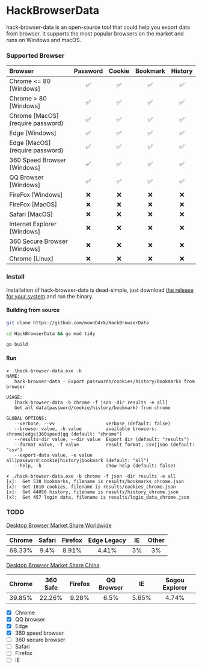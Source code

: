 # HackBrowserData

hack-browser-data is an open-source tool that could help you export data from browser. It supports the most popular browsers on the market and runs on Windows and macOS.

### Supported Browser

| Browser                             | Password | Cookie | Bookmark | History |
| :---------------------------------- | :------: | :----: | :------: | :-----: |
| Chrome <= 80 [Windows]       |    ✅    |   ✅   |    ✅    |    ✅    |
| Chrome  > 80 [Windows]      |    ✅    |   ✅   |    ✅    |    ✅    |
| Chrome [MacOS]<br />(require password) |    ✅    |   ✅   |    ✅    |    ✅    |
| Edge [Windows]                      |    ✅    |   ✅   |    ✅    |    ✅    |
| Edge [MacOS]<br />(require password)   |    ✅    |   ✅   |    ✅    |    ✅    |
| 360 Speed Browser [Windows]        |    ✅    |   ✅   |    ✅    |    ✅    |
| QQ Browser [Windows]                |    ✅    |   ✅   |    ✅    |    ✅    |
| FireFox [Windows]                   |    ❌   |   ❌   |    ❌     |    ❌    |
| FireFox [MacOS]                     |    ❌    |   ❌   |    ❌    |    ❌    |
| Safari [MacOS]                      |    ❌    |   ❌   |    ❌    |    ❌    |
| Internet Explorer [Windows]         |    ❌    |   ❌   |    ❌    |    ❌    |
| 360 Secure Browser [Windows]         |    ❌    |   ❌   |    ❌    |    ❌    |
| Chrome [Linux]                      |    ❌    |   ❌   |    ❌    |    ❌    |

### Install

Installation of hack-browser-data is dead-simple, just download [the release for your system](https://github.com/moonD4rk/HackBrowserData/releases) and run the binary.

#### Building from source

```bash
git clone https://github.com/moonD4rk/HackBrowserData

cd HackBrowserData && go mod tidy

go build
```

#### Run

```shell
✗ .\hack-browser-data.exe -h
NAME:
   hack-browser-data - Export passwords/cookies/history/bookmarks from browser

USAGE:
   [hack-browser-data -b chrome -f json -dir results -e all]
   Get all data(password/cookie/history/bookmark) from chrome

GLOBAL OPTIONS:
   --verbose, --vv                   verbose (default: false)
   --browser value, -b value         available browsers: chrome|edge|360speed|qq (default: "chrome")
   --results-dir value, --dir value  Export dir (default: "results")
   --format value, -f value          result format, csv|json (default: "csv")
   --export-data value, -e value     all|password|cookie|history|bookmark (default: "all")
   --help, -h                        show help (default: false)
```



```shell
✗ ./hack-browser-data.exe -b chrome -f json -dir results -e all
[x]:  Get 538 bookmarks, filename is results/bookmarks_chrome.json 
[x]:  Get 1610 cookies, filename is results/cookies_chrome.json 
[x]:  Get 44050 history, filename is results/history_chrome.json 
[x]:  Get 457 login data, filename is results/login_data_chrome.json 
```




### TODO

[Desktop Browser Market Share Worldwide](https://gs.statcounter.com/browser-market-share/desktop/worldwide)

| Chrome | Safari | Firefox | Edge Legacy | IE |  Other  |
| :------:| :------: | :----: | :------: | :-----: | :--: |
| 68.33% |    9.4% | 8.91% |   4.41% |    3%    |  3%  |

[Desktop Browser Market Share China](https://gs.statcounter.com/browser-market-share/desktop/china)

| Chrome | 360 Safe | Firefox | QQ Browser |  IE   | Sogou Explorer |
| :----- | :------: | :-----: | :--------: | :---: | :------------: |
| 39.85% |  22.26%  |  9.28%  |    6.5%    | 5.65% |     4.74%      |

  

- [x] Chrome
- [x] QQ browser
- [x] Edge
- [x] 360 speed browser
- [ ] 360 secure browser
- [ ] Safari
- [ ] Firefox
- [ ] IE